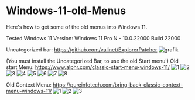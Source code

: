 # Windows-11-old-Menus
Here's how to get some of the old menus into Windows 11.

Tested Windows 11 Version: 
Windows 11 Pro N - 10.0.22000 Build 22000

Uncategorized bar: https://github.com/valinet/ExplorerPatcher
![grafik](https://user-images.githubusercontent.com/77273892/194728802-06b4d901-b0cd-4427-b544-975a7eb43844.png)

(You must install the Uncategorized Bar, to use the old Start menu!)
Old start Menu: https://www.alphr.com/classic-start-menu-windows-11/
![1](https://user-images.githubusercontent.com/77273892/194728831-ca4ab05b-09ec-40ec-99ba-087eccd9c3e3.png)
![2](https://user-images.githubusercontent.com/77273892/194728832-16d9faa2-0602-4522-be18-63cbc64da82e.png)
![3](https://user-images.githubusercontent.com/77273892/194728833-3a8b8574-cb5b-4907-80b3-90149f445554.png)
![4](https://user-images.githubusercontent.com/77273892/194728824-e4b75dd0-9bb4-4ed9-b17d-c01b6d549cf7.png)
![5](https://user-images.githubusercontent.com/77273892/194728825-c32fa9f0-96f0-43cb-bbfb-9ac77f0fc8d7.png)
![6](https://user-images.githubusercontent.com/77273892/194728826-dde861f7-acc4-4820-af47-42346c0fe40e.png)
![7](https://user-images.githubusercontent.com/77273892/194728828-7453288e-4f1a-49bd-9019-9e903528e01d.png)
![8](https://user-images.githubusercontent.com/77273892/194728830-51d654d8-c2d1-4201-b4f4-1ab749a313ef.png)

Old Context Menu: https://pureinfotech.com/bring-back-classic-context-menu-windows-11/
![1](https://user-images.githubusercontent.com/77273892/194728989-c34b2560-9ea7-457c-a165-4fd5ea1c8783.png)
![2](https://user-images.githubusercontent.com/77273892/194728986-e79ff242-12b0-4068-be21-604fdf28448e.png)
![3](https://user-images.githubusercontent.com/77273892/194728987-aa309e1a-e3c8-4646-89c9-d6380f2a54db.png)
